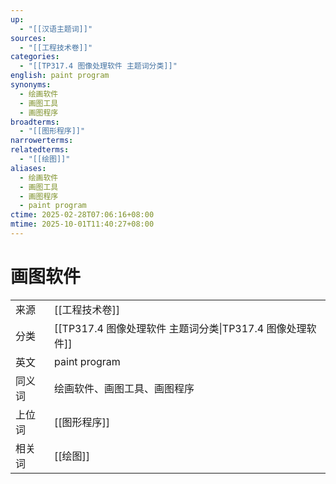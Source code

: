 ```yaml
---
up:
  - "[[汉语主题词]]"
sources:
  - "[[工程技术卷]]"
categories:
  - "[[TP317.4 图像处理软件 主题词分类]]"
english: paint program
synonyms:
  - 绘画软件
  - 画图工具
  - 画图程序
broadterms:
  - "[[图形程序]]"
narrowerterms:
relatedterms:
  - "[[绘图]]"
aliases:
  - 绘画软件
  - 画图工具
  - 画图程序
  - paint program
ctime: 2025-02-28T07:06:16+08:00
mtime: 2025-10-01T11:40:27+08:00
---
```


# 画图软件

|     |                                         |
| --- | --------------------------------------- |
| 来源  | [[工程技术卷]]                                   |
| 分类  | [[TP317.4 图像处理软件 主题词分类\|TP317.4 图像处理软件]] |
| 英文  | paint program                           |
| 同义词 | 绘画软件、画图工具、画图程序                          |
| 上位词 | [[图形程序]]                                |
| 相关词 | [[绘图]]                                  |
